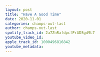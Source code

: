 ```yaml
---
layout: post
title: "Have A Good Time"
date: 2020-11-01
categories: champs-out-last
author: champs-out-last
spotify_track_id: 2a7ZnRafdpcfPrADSgd9L7
youtube_video_id: 
apple_track_id: 1000496816842
youtube_metadata: 
---
```

